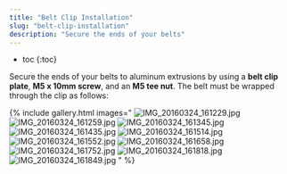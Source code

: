 ```yaml
---
title: "Belt Clip Installation"
slug: "belt-clip-installation"
description: "Secure the ends of your belts"
---
```


* toc
{:toc}

Secure the ends of your belts to aluminum extrusions by using a **belt clip plate**, **M5 x 10mm screw**, and an **M5 tee nut**. The belt must be wrapped through the clip as follows:

{% include gallery.html images="
![IMG_20160324_161229.jpg](_images/IMG_20160324_161229.jpg)
![IMG_20160324_161259.jpg](_images/IMG_20160324_161259.jpg)
![IMG_20160324_161345.jpg](_images/IMG_20160324_161345.jpg)
![IMG_20160324_161435.jpg](_images/IMG_20160324_161435.jpg)
![IMG_20160324_161514.jpg](_images/IMG_20160324_161514.jpg)
![IMG_20160324_161552.jpg](_images/IMG_20160324_161552.jpg)
![IMG_20160324_161658.jpg](_images/IMG_20160324_161658.jpg)
![IMG_20160324_161752.jpg](_images/IMG_20160324_161752.jpg)
![IMG_20160324_161818.jpg](_images/IMG_20160324_161818.jpg)
![IMG_20160324_161849.jpg](_images/IMG_20160324_161849.jpg)
" %}

